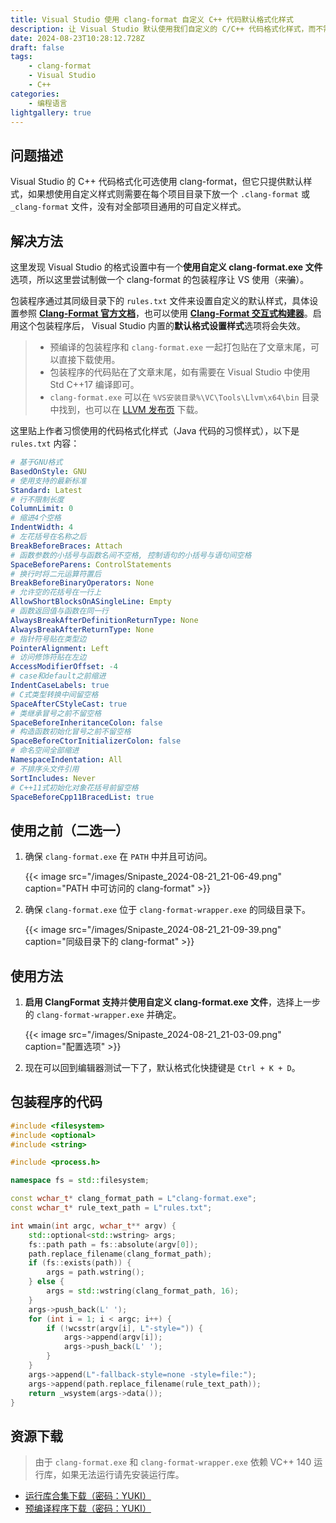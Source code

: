 ```yaml
---
title: Visual Studio 使用 clang-format 自定义 C++ 代码默认格式化样式
description: 让 Visual Studio 默认使用我们自定义的 C/C++ 代码格式化样式，而不需要在项目中创建 .clang-format 文件。
date: 2024-08-23T10:28:12.728Z
draft: false
tags:
    - clang-format
    - Visual Studio
    - C++
categories:
    - 编程语言
lightgallery: true
---
```


## 问题描述

Visual Studio 的 C++ 代码格式化可选使用 clang-format，但它只提供默认样式，如果想使用自定义样式则需要在每个项目目录下放一个 `.clang-format` 或 `_clang-format` 文件，没有对全部项目通用的可自定义样式。

## 解决方法

这里发现 Visual Studio 的格式设置中有一个**使用自定义 clang-format.exe 文件**选项，所以这里尝试制做一个 clang-format 的包装程序让 VS 使用（~~来骗~~）。

包装程序通过其同级目录下的 `rules.txt` 文件来设置自定义的默认样式，具体设置参照 [**Clang-Format 官方文档**](https://clang.llvm.org/docs/ClangFormatStyleOptions.html)，也可以使用 [**Clang-Format 交互式构建器**](https://zed0.co.uk/clang-format-configurator/)。启用这个包装程序后， Visual Studio 内置的**默认格式设置样式**选项将会失效。

> - 预编译的包装程序和 `clang-format.exe` 一起打包贴在了文章末尾，可以直接下载使用。
> - 包装程序的代码贴在了文章末尾，如有需要在 Visual Studio 中使用 Std C++17 编译即可。
> - `clang-format.exe` 可以在 `%VS安装目录%\VC\Tools\Llvm\x64\bin` 目录中找到，也可以在 [LLVM 发布页](https://github.com/llvm/llvm-project/releases/latest) 下载。

这里贴上作者习惯使用的代码格式化样式（Java 代码的习惯样式），以下是 `rules.txt` 内容：

```yaml
# 基于GNU格式
BasedOnStyle: GNU
# 使用支持的最新标准
Standard: Latest
# 行不限制长度
ColumnLimit: 0
# 缩进4个空格
IndentWidth: 4
# 左花括号在名称之后
BreakBeforeBraces: Attach
# 函数参数的小括号与函数名间不空格, 控制语句的小括号与语句间空格
SpaceBeforeParens: ControlStatements
# 换行时将二元运算符置后
BreakBeforeBinaryOperators: None
# 允许空的花括号在一行上
AllowShortBlocksOnASingleLine: Empty
# 函数返回值与函数在同一行
AlwaysBreakAfterDefinitionReturnType: None
AlwaysBreakAfterReturnType: None
# 指针符号贴在类型边
PointerAlignment: Left
# 访问修饰符贴在左边
AccessModifierOffset: -4
# case和default之前缩进
IndentCaseLabels: true
# C式类型转换中间留空格
SpaceAfterCStyleCast: true
# 类继承冒号之前不留空格
SpaceBeforeInheritanceColon: false
# 构造函数初始化冒号之前不留空格
SpaceBeforeCtorInitializerColon: false
# 命名空间全部缩进
NamespaceIndentation: All
# 不排序头文件引用
SortIncludes: Never
# C++11式初始化对象花括号前留空格
SpaceBeforeCpp11BracedList: true
```

## 使用之前（二选一）

1. 确保 `clang-format.exe` 在 `PATH` 中并且可访问。

    {{< image src="/images/Snipaste_2024-08-21_21-06-49.png" caption="PATH 中可访问的 clang-format" >}}

2. 确保 `clang-format.exe` 位于 `clang-format-wrapper.exe` 的同级目录下。

    {{< image src="/images/Snipaste_2024-08-21_21-09-39.png" caption="同级目录下的 clang-format" >}}

## 使用方法

1. **启用 ClangFormat 支持**并**使用自定义 clang-format.exe 文件**，选择上一步的 `clang-format-wrapper.exe` 并确定。

    {{< image src="/images/Snipaste_2024-08-21_21-03-09.png" caption="配置选项" >}}

2. 现在可以回到编辑器测试一下了，默认格式化快捷键是 `Ctrl + K + D`。

## 包装程序的代码

```cpp
#include <filesystem>
#include <optional>
#include <string>

#include <process.h>

namespace fs = std::filesystem;

const wchar_t* clang_format_path = L"clang-format.exe";
const wchar_t* rule_text_path = L"rules.txt";

int wmain(int argc, wchar_t** argv) {
    std::optional<std::wstring> args;
    fs::path path = fs::absolute(argv[0]);
    path.replace_filename(clang_format_path);
    if (fs::exists(path)) {
        args = path.wstring();
    } else {
        args = std::wstring(clang_format_path, 16);
    }
    args->push_back(L' ');
    for (int i = 1; i < argc; i++) {
        if (!wcsstr(argv[i], L"-style=")) {
            args->append(argv[i]);
            args->push_back(L' ');
        }
    }
    args->append(L"-fallback-style=none -style=file:");
    args->append(path.replace_filename(rule_text_path));
    return _wsystem(args->data());
}
```

## 资源下载

> 由于 `clang-format.exe` 和 `clang-format-wrapper.exe` 依赖 VC++ 140 运行库，如果无法运行请先安装运行库。

- [运行库合集下载（密码：YUKI）](https://wwjz.lanzoul.com/i3wpJ27uk4la)
- [预编译程序下载（密码：YUKI）](https://wwjz.lanzoul.com/in53Z282jopg)
